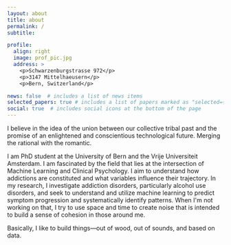 ```yaml
---
layout: about
title: about
permalink: /
subtitle: 

profile:
  align: right
  image: prof_pic.jpg
  address: >
    <p>Schwarzenburgstrasse 972</p>
    <p>3147 Mittelhaeusern</p>
    <p>Bern, Switzerland</p>

news: false  # includes a list of news items
selected_papers: true # includes a list of papers marked as "selected={true}"
social: true  # includes social icons at the bottom of the page
---
```

I believe in the idea of the union between our collective tribal past and the promise of an enlightened and conscientious technological future. Merging the rational with the romantic.


I am PhD student at the University of Bern and the Vrije Universiteit Amsterdam. I am fascinated by the field that lies at the intersection of Machine Learning and Clinical Psychology. I aim to understand how addictions are constituted and what variables influence their trajectory. In my research, I investigate addiction disorders, particularly alcohol use disorders, and seek to understand and utilize machine learning to predict symptom progression and systematically identify patterns. When I'm not working on that, I try to use space and time to create noise that is intended to build a sense of cohesion in those around me.

Basically, I like to build things—out of wood, out of sounds, and based on data.

